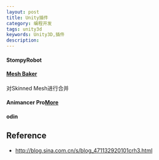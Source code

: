 ```yaml
---
layout: post
title: Unity插件
category: 编程开发
tags: unity3d
keywords: Unity3D,插件
description: 
---
```


#### StompyRobot

#### [Mesh Baker](https://blog.uwa4d.com/archives/Resource_Plugin.html)

对Skinned Mesh进行合并

#### Animancer Pro[More](https://kybernetik.com.au/animancer/docs/introduction/mecanim-vs-animancer/performance/)

#### odin

## Reference
* <http://blog.sina.com.cn/s/blog_471132920101crh3.html>



